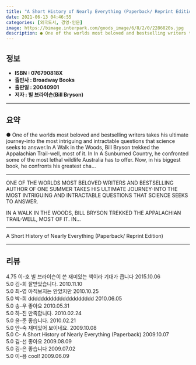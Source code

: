 ```yaml
---
title: "A Short History of Nearly Everything (Paperback/ Reprint Edition)"
date: 2021-06-13 04:46:55
categories: [외국도서, 경영-인문]
image: https://bimage.interpark.com/goods_image/6/8/2/0/2286820s.jpg
description: ● One of the worlds most beloved and bestselling writers takes his ultimate journey-into the most intriguing and intractable questions that science seeks to an
---
```


## **정보**

- **ISBN : 076790818X**
- **출판사 : Broadway Books**
- **출판일 : 20040901**
- **저자 : 빌 브라이슨(Bill Bryson)**

------



## **요약**

●  One of the worlds most beloved and bestselling writers takes his ultimate journey-into the most intriguing and intractable questions that science seeks to answer.In A Walk in the Woods, Bill Bryson trekked the Appalachian Trail-well, most of it. In In A Sunburned Country, he confronted some of the most lethal wildlife Australia has to offer. Now, in his biggest book, he confronts his greatest cha...

------

ONE OF THE WORLDS MOST BELOVED WRITERS AND BESTSELLING AUTHOR OF ONE SUMMER TAKES HIS ULTIMATE JOURNEY-INTO THE MOST INTRIGUING AND INTRACTABLE QUESTIONS THAT SCIENCE SEEKS TO ANSWER.

IN A WALK IN THE WOODS, BILL BRYSON TREKKED THE APPALACHIAN TRAIL-WELL, MOST OF IT. IN... 

------


A Short History of Nearly Everything (Paperback/ Reprint Edition) 

------


## **리뷰** 

4.75 이-호 빌 브라이슨이 쓴 재미있는 책이라 기대가 큽니다 2015.10.06 <br/>5.0 김-희 잘받았습니다. 2010.11.10 <br/>5.0 최-영 아직보지는 안았지만  2010.10.25 <br/>5.0 박-희 ddddddddddddddddddddd 2010.06.05 <br/>5.0 송-우 좋아요 2010.05.31 <br/>5.0 하-진 만족합니다. 2010.02.24 <br/>5.0 윤-준 좋습니다. 2010.02.21 <br/>5.0 안-숙 재미있어 보이네요. 2009.10.08 <br/>5.0 C-  A Short History of Nearly Everything (Paperback)  2009.10.07 <br/>5.0 김-선 좋아요 2009.08.09 <br/>5.0 김-은 좋습니다 2009.07.02 <br/>5.0 이-용 cool! 2009.06.09 <br/>